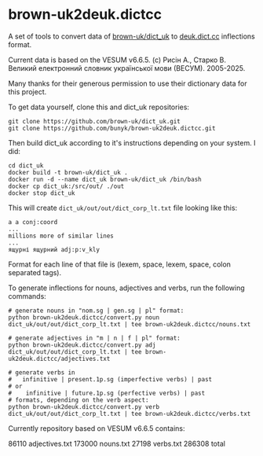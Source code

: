 # brown-uk2deuk.dictcc
A set of tools to convert data of [brown-uk/dict_uk](https://github.com/brown-uk/dict_uk/) to [deuk.dict.cc](https://deuk.dict.cc/) inflections format.

Current data is based on the VESUM v6.6.5. (c) Рисін А., Старко В. Великий електронний словник української мови (ВЕСУМ). 2005-2025.

Many thanks for their generous permission to use their dictionary data for this project.

To get data yourself, clone this and dict_uk repositories:

```
git clone https://github.com/brown-uk/dict_uk.git
git clone https://github.com/bunyk/brown-uk2deuk.dictcc.git
```

Then build dict_uk according to it's instructions depending on your system. I did:

```
cd dict_uk
docker build -t brown-uk/dict_uk .
docker run -d --name dict_uk brown-uk/dict_uk /bin/bash
docker cp dict_uk:/src/out/ ./out
docker stop dict_uk
```

This will create `dict_uk/out/out/dict_corp_lt.txt` file looking like this:

```
а а conj:coord
...
millions more of similar lines
...
ящурні ящурний adj:p:v_kly
```

Format for each line of that file is (lexem, space, lexem, space, colon separated tags).

To generate inflections for nouns, adjectives and verbs, run the following commands:

```
# generate nouns in "nom.sg | gen.sg | pl" format:
python brown-uk2deuk.dictcc/convert.py noun dict_uk/out/out/dict_corp_lt.txt | tee brown-uk2deuk.dictcc/nouns.txt

# generate adjectives in "m | n | f | pl" format:
python brown-uk2deuk.dictcc/convert.py adj dict_uk/out/out/dict_corp_lt.txt | tee brown-uk2deuk.dictcc/adjectives.txt

# generate verbs in 
#   infinitive | present.1p.sg (imperfective verbs) | past
# or
#    infinitive | future.1p.sg (perfective verbs) | past
# formats, depending on the verb aspect:
python brown-uk2deuk.dictcc/convert.py verb dict_uk/out/out/dict_corp_lt.txt | tee brown-uk2deuk.dictcc/verbs.txt
```

Currently repository based on VESUM v6.6.5 contains:

   86110 adjectives.txt
  173000 nouns.txt
   27198 verbs.txt
  286308 total
